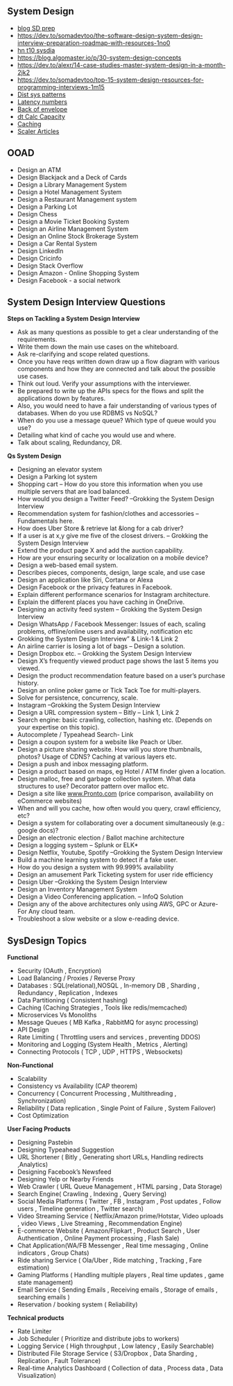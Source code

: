 ## System Design
* [blog SD prep](https://blog.pragmaticengineer.com/preparing-for-the-systems-design-and-coding-interviews/)
* https://dev.to/somadevtoo/the-software-design-system-design-interview-preparation-roadmap-with-resources-1no0
* [hn t10 sysdia](https://hackernoon.com/10-tips-for-using-diagrams-to-ace-the-system-design-interview-906p3609)
* https://blog.algomaster.io/p/30-system-design-concepts
* https://dev.to/alexr/14-case-studies-master-system-design-in-a-month-2jk2
* https://dev.to/somadevtoo/top-15-system-design-resources-for-programming-interviews-1m15
* [Dist sys patterns](https://www.freecodecamp.org/news/design-patterns-for-distributed-systems/)
* [Latency numbers](https://gist.github.com/jboner/2841832)
* [Back of envelope](https://www.codementor.io/@robinpalotai/back-of-the-envelope-calculation-for-system-design-interviews-z4ljbsp5l)
* [dt Calc Capacity](https://dev.to/ievolved/how-i-calculate-capacity-for-systems-design-3477)
* [Caching](https://dzone.com/articles/introducing-amp-assimilating-caching-quick-read-fo)
* [Scaler Articles](https://www.scaler.com/topics/articles/)



## OOAD
* Design an ATM 
* Design Blackjack and a Deck of Cards 
* Design a Library Management System 
* Design a Hotel Management System 
* Design a Restaurant Management system 
* Design a Parking Lot 
* Design Chess 
* Design a Movie Ticket Booking System 
* Design an Airline Management System 
* Design an Online Stock Brokerage System 
* Design a Car Rental System 
* Design LinkedIn 
* Design Cricinfo 
* Design Stack Overflow 
* Design Amazon - Online Shopping System 
* Design Facebook - a social network

## System Design Interview Questions
**Steps on Tackling a System Design Interview**
* Ask as many questions as possible to get a clear understanding of the requirements.
* Write them down the main use cases on the whiteboard.
* Ask re-clarifying and scope related questions.
* Once you have reqs written down draw up a flow diagram with various components and how they are connected and talk about the possible use cases.
* Think out loud. Verify your assumptions with the interviewer.
* Be prepared to write up the APIs specs for the flows and split the applications down by features.
* Also, you would need to have a fair understanding of various types of databases. When do you use RDBMS vs NoSQL? 
* When do you use a message queue? Which type of queue would you use?
* Detailing what kind of cache you would use and where.
* Talk about scaling, Redundancy, DR.

**Qs System Design**
* Designing an elevator system
* Design a Parking lot system
* Shopping cart – How do you store this information when you use multiple servers that are load balanced.
* How would you design a Twitter Feed? –Grokking the System Design Interview
* Recommendation system for fashion/clothes and accessories – Fundamentals here.
* How does Uber Store & retrieve lat &long for a cab driver?
* If a user is at x,y give me five of the closest drivers. – Grokking the System Design Interview
* Extend the product page X and add the auction capability.
* How are your ensuring security or localization on a mobile device?
* Design a web-based email system.
* Describes pieces, components, design, large scale, and use case
* Design an application like Siri, Cortana or Alexa
* Design Facebook or the privacy features in Facebook.
* Explain different performance scenarios for Instagram architecture.
* Explain the different places you have caching in OneDrive.
* Designing an activity feed system – Grokking the System Design Interview
* Design WhatsApp / Facebook Messenger: Issues of each, scaling problems, offline/online users and availability, notification etc 
* Grokking the System Design Interview” & Link-1 & Link 2
* An airline carrier is losing a lot of bags – Design a solution.
* Design Dropbox etc. – Grokking the System Design Interview
* Design X’s frequently viewed product page shows the last 5 items you viewed.
* Design the product recommendation feature based on a user’s purchase history.
* Design an online poker game or Tick Tack Toe for multi-players.
* Solve for persistence, concurrency, scale.
* Instagram –Grokking the System Design Interview
* Design a URL compression system – Bitly – Link 1, Link 2
* Search engine: basic crawling, collection, hashing etc. (Depends on your expertise on this topic).
* Autocomplete / Typeahead Search- Link
* Design a coupon system for a website like Peach or Uber.
* Design a picture sharing website. How will you store thumbnails, photos? Usage of CDNS? Caching at various layers etc.
* Design a push and inbox messaging platform.
* Design a product based on maps, eg Hotel / ATM finder given a location.
* Design malloc, free and garbage collection system. What data structures to use? Decorator pattern over malloc etc.
* Design a site like www.Pronto.com (price comparison, availability on eCommerce websites)
* When and will you cache, how often would you query, crawl efficiency, etc?
* Design a system for collaborating over a document simultaneously (e.g.: google docs)?
* Design an electronic election / Ballot machine architecture
* Design a logging system – Splunk or ELK* 
* Design Netflix, Youtube, Spotify –Grokking the System Design Interview
* Build a machine learning system to detect if a fake user.
* How do you design a system with 99.999% availability
* Design an amusement Park Ticketing system for user ride efficiency
* Design Uber –Grokking the System Design Interview
* Design an Inventory Management System
* Design a Video Conferencing application. – InfoQ Solution
* Design any of the above architectures only using AWS, GPC or Azure- For Any cloud team.
* Troubleshoot a slow website or a slow e-reading device.

## SysDesign Topics
**Functional**
* Security (OAuth , Encryption)
* Load Balancing / Proxies / Reverse Proxy
* Databases : SQL(relational),NOSQL , In-memory DB , Sharding , Redundancy , Replication , Indexes
* Data Partitioning ( Consistent hashing)
* Caching (Caching Strategies , Tools like redis/memcached)
* Microservices Vs Monoliths
* Message Queues ( MB Kafka , RabbitMQ for async processing)
* API Design 
* Rate Limiting ( Throttling users and services , preventing DDOS)
* Monitoring and Logging (System Health , Metrics , Alerting)
* Connecting Protocols ( TCP , UDP , HTTPS , Websockets)

**Non-Functional**
* Scalability
* Consistency vs Availability (CAP theorem)
* Concurrency ( Concurrent Processing , Multithreading , Synchronization)
* Reliability ( Data replication , Single Point of Failure , System Failover) 
* Cost Optimization

**User Facing Products**
* Designing Pastebin 
* Designing Typeahead Suggestion 
* URL Shortener ( Bitly , Generating short URLs, Handling redirects ,Analytics)
* Designing Facebook’s Newsfeed 
* Designing Yelp or Nearby Friends 
* Web Crawler ( URL Queue Management , HTML parsing , Data Storage)
* Search Engine( Crawling , Indexing , Query Serving)
* Social Media Platforms ( Twitter , FB , Instagram , Post updates , Follow users , Timeline generation , Twitter search)
* Video Streaming Service ( Netflix/Amazon prime/Hotstar, Video uploads , video Views , Live Streaming , Recommendation Engine)
* E-commerce Website ( Amazon/Flipkart , Product Search , User Authentication , Online Payment processing , Flash Sale)
* Chat Application(WA/FB Messenger , Real time messaging , Online indicators , Group Chats) 
* Ride sharing Service ( Ola/Uber , Ride matching , Tracking , Fare estimation)
* Gaming Platforms ( Handling multiple players , Real time updates , game state management) 
* Email Service ( Sending Emails , Receiving emails , Storage of emails , searching emails )
* Reservation / booking system ( Reliability)

**Technical products**
* Rate Limiter
* Job Scheduler ( Prioritize and distribute jobs to workers)
* Logging Service ( High throughput , Low latency , Easily Searchable)
* Distributed File Storage Service ( S3/Dropbox , Data Sharding , Replication , Fault Tolerance)
* Real-time Analytics Dashboard ( Collection of data , Process data , Data Visualization) 
